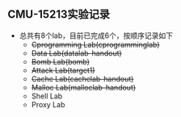 ## CMU-15213实验记录
- 总共有8个lab，目前已完成6个，按顺序记录如下  
  - ~~Cprogramming Lab(cprogramminglab)~~
  - ~~Data Lab(datalab-handout)~~
  - ~~Bomb Lab(bomb)~~
  - ~~Attack Lab(target1)~~
  - ~~Cache Lab(cachelab-handout)~~
  - ~~Malloc Lab(malloclab-handout)~~
  - Shell Lab
  - Proxy Lab